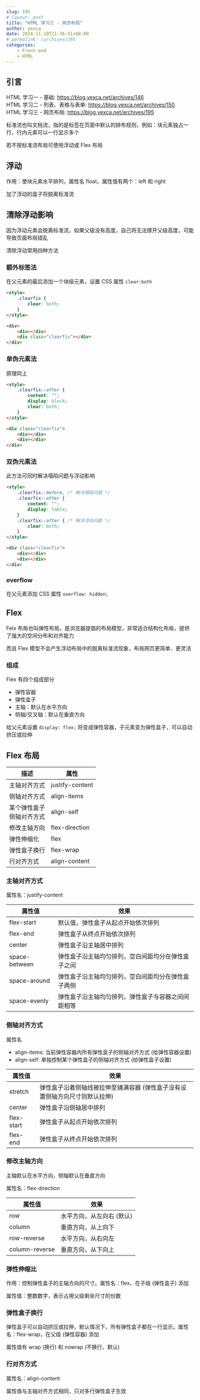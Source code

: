 ```yaml
---
slug: 195
# layout: post
title: "HTML 学习三 - 网页布局"
author: yexca
date: 2024-11-10T21:36:51+08:00
# permalink: /archives/195
categories:
    - Front-end
    - HTML
---
```


## 引言

HTML 学习一 - 基础: <https://blog.yexca.net/archives/146>  
HTML 学习二 - 列表、表格与表单: <https://blog.yexca.net/archives/150>  
HTML 学习三 - 网页布局: <https://blog.yexca.net/archives/195>

标准流也叫文档流，指的是标签在页面中默认的排布规则，例如：块元素独占一行，行内元素可以一行显示多个

若不按标准流布局可使用浮动或 Flex 布局

## 浮动

作用：使块元素水平排列，属性名 float，属性值有两个：left 和 right

加了浮动的盒子将脱离标准流

## 清除浮动影响

因为浮动元素会脱离标准流，如果父级没有高度，自己将无法撑开父级高度，可能导致页面布局错乱

清除浮动常用四种方法

### 额外标签法

在父元素的最后添加一个块级元素，设置 CSS 属性 `clear:both`

```html
<style>
    .clearfix {
        clear: both;
    }
</style>

<div>
    <div></div>
    <div class="clearfix"></div>
</div>
```

### 单伪元素法

原理同上

```html
<style>
	.clearfix::after {
    	content: "";
    	display: block;
    	clear: both;
	}
</style>

<div class="clearfix">
    <div></div>
    <div></div>
</div>
```

### 双伪元素法

此方法可同时解决塌陷问题与浮动影响

```html
<style>
	.clearfix::before, /* 解决塌陷问题 */
	.clearfix::after {
        content: "";
        display: table;
    }
    .clearfix::after { /* 解决浮动问题 */
        clear: both;
    }
</style>

<div class="clearfix">
    <div></div>
    <div></div>
</div>
```

### overflow

在父元素添加 CSS 属性 `overflow: hidden;`

## Flex

Felx 布局也叫弹性布局，是浏览器提倡的布局模型，非常适合结构化布局，提供了强大的空间分布和对齐能力

而且 Flex 模型不会产生浮动布局中的脱离标准流现象，布局网页更简单、更灵活

### 组成

Flex 有四个组成部分

* 弹性容器
* 弹性盒子
* 主轴：默认在水平方向
* 侧轴/交叉轴：默认在垂直方向

给父元素设置 `display: flex;` 将变成弹性容器，子元素变为弹性盒子，可以自动挤压或拉伸

## Flex 布局

| 描述                           | 属性            |
| ------------------------------ | --------------- |
| 主轴对齐方式                   | justify-content |
| 侧轴对齐方式                   | align-items     |
| 某个弹性盒子<br />侧轴对齐方式 | align-self      |
| 修改主轴方向                   | flex-direction  |
| 弹性伸缩化                     | flex            |
| 弹性盒子换行                   | flex-wrap       |
| 行对齐方式                     | align-content   |

### 主轴对齐方式

属性名：justify-content

| 属性值        | 效果                                               |
| ------------- | -------------------------------------------------- |
| flex-start    | 默认值，弹性盒子从起点开始依次排列                 |
| flex-end      | 弹性盒子从终点开始依次排列                         |
| center        | 弹性盒子沿主轴居中排列                             |
| space-between | 弹性盒子沿主轴均匀排列，空白间距均分在弹性盒子之间 |
| space-around  | 弹性盒子沿主轴均匀排列，空白间距均分在弹性盒子两侧 |
| space-evenly  | 弹性盒子沿主轴均匀排列，弹性盒子与容器之间间距相等 |

### 侧轴对齐方式

属性名

* align-items: 当前弹性容器内所有弹性盒子的侧轴对齐方式 (给弹性容器设置)
* align-self: 单独控制某个弹性盒子的侧轴对齐方式 (给弹性盒子设置)

| 属性值     | 效果                                                         |
| ---------- | ------------------------------------------------------------ |
| stretch    | 弹性盒子沿着侧轴线被拉伸至铺满容器 (弹性盒子没有设置侧轴方向尺寸则默认拉伸) |
| center     | 弹性盒子沿侧轴居中排列                                       |
| flex-start | 弹性盒子从起点开始依次排列                                   |
| flex-end   | 弹性盒子从终点开始依次排列                                   |

### 修改主轴方向

主轴默认在水平方向，侧轴默认在垂直方向

属性名：flex-direction

| 属性值         | 效果                      |
| -------------- | ------------------------- |
| row            | 水平方向，从左向右 (默认) |
| column         | 垂直方向，从上向下        |
| row-reverse    | 水平方向，从右向左        |
| column-reverse | 垂直方向，从下向上        |

### 弹性伸缩比

作用：控制弹性盒子的主轴方向的尺寸。属性名：flex，在子级 (弹性盒子) 添加

属性值：整数数字，表示占用父级剩余尺寸的份数

### 弹性盒子换行

弹性盒子可以自动挤压或拉伸，默认情况下，所有弹性盒子都在一行显示。属性名：flex-wrap，在父级 (弹性容器) 添加

属性值有 wrap (换行) 和 nowrap (不换行，默认)

### 行对齐方式

属性名：align-content

属性值与主轴对齐方式相同，只对多行弹性盒子生效